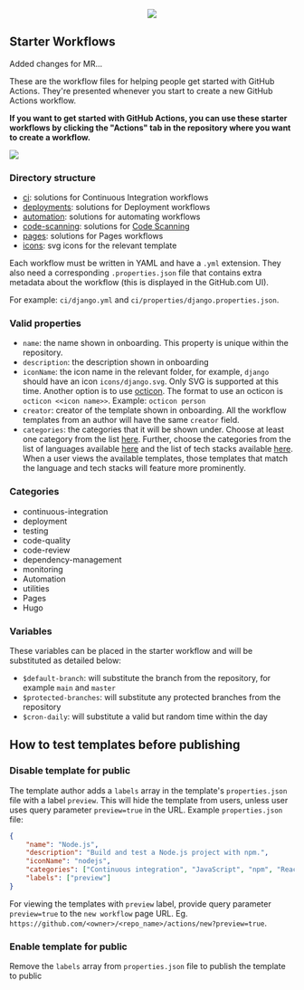 <p align="center">
  <img src="https://avatars0.githubusercontent.com/u/44036562?s=100&v=4"/> 
</p>

## Starter Workflows

Added changes for MR...

These are the workflow files for helping people get started with GitHub Actions.  They're presented whenever you start to create a new GitHub Actions workflow.

**If you want to get started with GitHub Actions, you can use these starter workflows by clicking the "Actions" tab in the repository where you want to create a workflow.**

<img src="https://d3vv6lp55qjaqc.cloudfront.net/items/353A3p3Y2x3c2t2N0c01/Image%202019-08-27%20at%203.25.07%20PM.png" max-width="75%"/>

### Directory structure

* [ci](ci): solutions for Continuous Integration workflows
* [deployments](deployments): solutions for Deployment workflows
* [automation](automation): solutions for automating workflows
* [code-scanning](code-scanning): solutions for [Code Scanning](https://github.com/features/security)
* [pages](pages): solutions for Pages workflows
* [icons](icons): svg icons for the relevant template

Each workflow must be written in YAML and have a `.yml` extension. They also need a corresponding `.properties.json` file that contains extra metadata about the workflow (this is displayed in the GitHub.com UI).

For example: `ci/django.yml` and `ci/properties/django.properties.json`.

### Valid properties

* `name`: the name shown in onboarding. This property is unique within the repository.
* `description`: the description shown in onboarding
* `iconName`: the icon name in the relevant folder, for example, `django` should have an icon `icons/django.svg`. Only SVG is supported at this time. Another option is to use [octicon](https://primer.style/octicons/). The format to use an octicon is `octicon <<icon name>>`. Example: `octicon person`
* `creator`: creator of the template shown in onboarding. All the workflow templates from an author will have the same `creator` field.
* `categories`: the categories that it will be shown under. Choose at least one category from the list [here](#categories). Further, choose the categories from the list of languages available [here](https://github.com/github/linguist/blob/master/lib/linguist/languages.yml) and the list of tech stacks available [here](https://github.com/github-starter-workflows/repo-analysis-partner/blob/main/tech_stacks.yml). When a user views the available templates, those templates that match the language and tech stacks will feature more prominently.

### Categories
* continuous-integration
* deployment
* testing
* code-quality
* code-review
* dependency-management
* monitoring
* Automation
* utilities
* Pages
* Hugo

### Variables
These variables can be placed in the starter workflow and will be substituted as detailed below:

* `$default-branch`: will substitute the branch from the repository, for example `main` and `master`
* `$protected-branches`: will substitute any protected branches from the repository
* `$cron-daily`: will substitute a valid but random time within the day

## How to test templates before publishing

### Disable template for public
The template author adds a `labels` array in the template's `properties.json` file with a label `preview`. This will hide the template from users, unless user uses query parameter `preview=true` in the URL.
Example `properties.json` file:
```json
{
    "name": "Node.js",
    "description": "Build and test a Node.js project with npm.",
    "iconName": "nodejs",
    "categories": ["Continuous integration", "JavaScript", "npm", "React", "Angular", "Vue"],
    "labels": ["preview"]
}
```

For viewing the templates with `preview` label, provide query parameter `preview=true` to the  `new workflow` page URL. Eg. `https://github.com/<owner>/<repo_name>/actions/new?preview=true`.

### Enable template for public
Remove the `labels` array from `properties.json` file to publish the template to public
